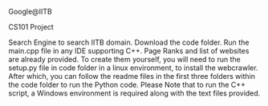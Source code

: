 Google@IITB

CS101 Project

Search Engine to search IITB domain.
Download the code folder. Run the main.cpp file in any IDE supporting C++.
Page Ranks and list of websites are already provided.
To create them yourself, you will need to run the setup.py file in code folder in a linux environment, to install the webcrawler.
After which, you can follow the readme files in the first three folders within the code folder to run the Python code.
Please Note that to run the C++ script, a Windows environment is required along with the text files provided.
